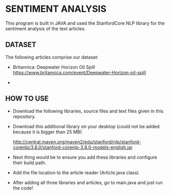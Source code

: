 # SENTIMENT ANALYSIS 

This program is built in JAVA and used the StanfordCore NLP library for the sentiment analysis of the text articles. 

## DATASET 

The following articles comprise our dataset:

- Britannica: Deepwater Horizon Oil Spill https://www.britannica.com/event/Deepwater-Horizon-oil-spill

- 


## HOW TO USE 

- Download the following libraries, source files and text files given in this repository. 

- Download this additional library on your desktop (could not be added because it is bigger than 25 MB)

    http://central.maven.org/maven2/edu/stanford/nlp/stanford-corenlp/3.8.0/stanford-corenlp-3.8.0-models-english.jar

- Next thing would be to ensure you add these libraries and configure their build path. 

- Add the file location to the article reader (Article.java class)

- After adding all three libraries and articles, go to main.java and just run the code!



